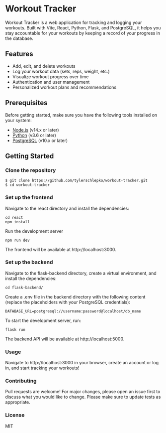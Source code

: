 # Workout Tracker

Workout Tracker is a web application for tracking and logging your workouts. Built with Vite, React, Python, Flask, and PostgreSQL, it helps you stay accountable for your workouts by keeping a record of your progress in the database.

## Features

- Add, edit, and delete workouts
- Log your workout data (sets, reps, weight, etc.)
- Visualize workout progress over time
- Authentication and user management
- Personalized workout plans and recommendations

## Prerequisites

Before getting started, make sure you have the following tools installed on your system:

- [Node.js](https://nodejs.org/en/) (v14.x or later)
- [Python](https://www.python.org/) (v3.6 or later)
- [PostgreSQL](https://www.postgresql.org/) (v10.x or later)

## Getting Started

### Clone the repository

```
$ git clone https://github.com/tylerschlepko/workout-tracker.git
$ cd workout-tracker
````

### Set up the frontend
Navigate to the react directory and install the dependencies:

```
cd react
npm install
```

Run the development server
```
npm run dev
```

The frontend will be available at http://localhost:3000.

### Set up the backend
Navigate to the flask-backend directory, create a virtual environment, and install the dependencies:

```
cd flask-backend/
```

Create a .env file in the backend directory with the following content (replace the placeholders with your PostgreSQL credentials):
```
DATABASE_URL=postgresql://username:password@localhost/db_name
```

To start the development server, run:
```
flask run
```
The backend API will be available at http://localhost:5000.

### Usage
Navigate to http://localhost:3000 in your browser, create an account or log in, and start tracking your workouts!

### Contributing
Pull requests are welcome! For major changes, please open an issue first to discuss what you would like to change. Please make sure to update tests as appropriate.

### License
MIT
